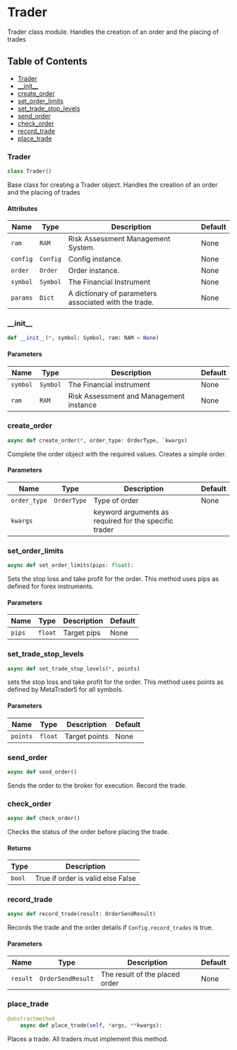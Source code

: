 # Trader
Trader class module. Handles the creation of an order and the placing of trades

## Table of Contents
- [Trader](#trader)
- [\_\_init\_\_](#__init__)
- [create\_order](#create_order)
- [set\_order\_limits](#set_order_limits)
- [set\_trade\_stop_levels](#set_trade_stop_levels)
- [send\_order](#send_order)
- [check_order](#check_order)
- [record_trade](#record_trade)
- [place\_trade](#place_trade)

<a name="trader"></a>
### Trader
```python
class Trader()
```
Base class for creating a Trader object. Handles the creation of an order and the placing of trades
#### Attributes
| Name     | Type     | Description                                           | Default |
|----------|----------|-------------------------------------------------------|---------|
| `ram`    | `RAM`    | Risk Assessment Management System.                    | None    |
| `config` | `Config` | Config instance.                                      | None    |
| `order`  | `Order`  | Order instance.                                       | None    |
| `symbol` | `Symbol` | The Financial Instrument                              | None    |
| `params` | `Dict`   | A dictionary of parameters associated with the trade. | None    |

<a name="init"></a>
### \_\_init\_\_
```python
def __init__(*, symbol: Symbol, ram: RAM = None)
```
#### Parameters
| Name     | Type     | Description                             | Default |
|----------|----------|-----------------------------------------|---------|
| `symbol` | `Symbol` | The Financial instrument                | None    |
| `ram`    | `RAM`    | Risk Assessment and Management instance | None    |

<a name="create_order"></a>
### create\_order
```python
async def create_order(*, order_type: OrderType, `kwargs)
```
Complete the order object with the required values. Creates a simple order.
#### Parameters
| Name         | Type        | Description                                           | Default |
|--------------|-------------|-------------------------------------------------------|---------|
| `order_type` | `OrderType` | Type of order                                         | None    |
| `kwargs`     |             | keyword arguments as required for the specific trader |         |

<a name="set_order_limits"></a>
### set\_order\_limits
```python
async def set_order_limits(pips: float):
```
Sets the stop loss and take profit for the order. This method uses pips as defined for forex instruments.
#### Parameters
| Name   | Type    | Description | Default |
|--------|---------|-------------|---------|
| `pips` | `float` | Target pips | None    |

<a name="set_trade_stop_levels"></a>
### set\_trade\_stop\_levels
```python
async def set_trade_stop_levels(*, points)
```
sets the stop loss and take profit for the order. This method uses points as defined by MetaTrader5 for all symbols.
#### Parameters
| Name     | Type    | Description   | Default |
|----------|---------|---------------|---------|
| `points` | `float` | Target points | None    |

<a name="send_order"></a>
### send\_order
```python
async def send_order()
```
Sends the order to the broker for execution. Record the trade.

<a name="check_order"></a>
### check_order
```python
async def check_order()
```
Checks the status of the order before placing the trade.
#### Returns
| Type   | Description                       |
|--------|-----------------------------------|
| `bool` | True if order is valid else False |

<a name="record_trade"></a>
### record_trade
```python
async def record_trade(result: OrderSendResult)
```
Records the trade and the order details if `Config.record_trades` is true.
#### Parameters
| Name     | Type              | Description                    | Default |
|----------|-------------------|--------------------------------|---------|
| `result` | `OrderSendResult` | The result of the placed order | None    |

<a name="place_trade"></a>
### place\_trade
```python
@abstractmethod
    async def place_trade(self, *args, **kwargs):
```
Places a trade. All traders must implement this method.
